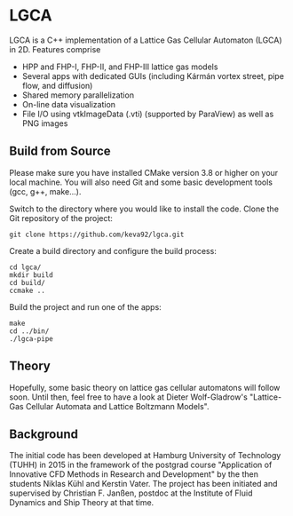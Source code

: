 # LGCA
LGCA is a C++ implementation of a Lattice Gas Cellular Automaton (LGCA) in 2D. Features comprise

* HPP and FHP-I, FHP-II, and FHP-III lattice gas models
* Several apps with dedicated GUIs (including Kármán vortex street, pipe flow, and diffusion)
* Shared memory parallelization
* On-line data visualization
* File I/O using vtkImageData (.vti) (supported by ParaView) as well as PNG images


## Build from Source

Please make sure you have installed CMake version 3.8 or higher on your local machine. You will also need Git and some basic development tools (gcc, g++, make...).

Switch to the directory where you would like to install the code. Clone the Git repository of the project:
```
git clone https://github.com/keva92/lgca.git
```
Create a build directory and configure the build process:
```
cd lgca/
mkdir build
cd build/
ccmake ..
```
Build the project and run one of the apps:
```
make
cd ../bin/
./lgca-pipe
```

## Theory

Hopefully, some basic theory on lattice gas cellular automatons will follow soon. Until then, feel free to have a look at Dieter Wolf-Gladrow's "Lattice-Gas Cellular Automata and Lattice Boltzmann Models".


## Background

The initial code has been developed at Hamburg University of Technology (TUHH) in 2015 in the framework of the postgrad course "Application of Innovative CFD Methods in Research and Development" by the then students Niklas Kühl and Kerstin Vater. The project has been initiated and supervised by Christian F. Janßen, postdoc at the Institute of Fluid Dynamics and Ship Theory at that time. 
